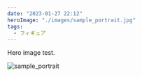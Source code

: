 ```yaml
---
date: "2023-01-27 22:12"
heroImage: "./images/sample_portrait.jpg"
tags:
  - フィギュア
---
```


Hero image test.

![sample_portrait](./images/sample_portrait.jpg)
